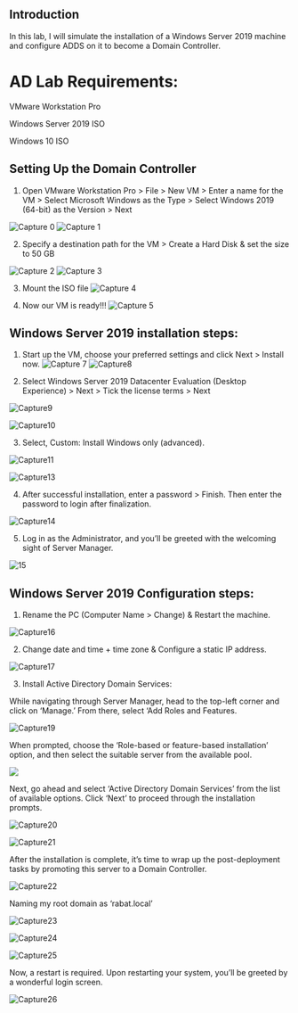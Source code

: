 ## Introduction
In this lab, I will simulate the installation of a Windows Server 2019 machine and configure ADDS on it to become a Domain Controller.
# AD Lab Requirements:
VMware Workstation Pro

Windows Server 2019 ISO

Windows 10 ISO
## Setting Up the Domain Controller
1. Open VMware Workstation Pro > File > New VM > Enter a name for the VM > Select Microsoft Windows as the Type > Select Windows 2019 (64-bit) as the Version > Next

![Capture 0](https://github.com/user-attachments/assets/4bdaf3e0-6890-4042-b0a0-75515fc0c8c6)
![Capture 1](https://github.com/user-attachments/assets/b4179d75-46e8-4124-8c56-94f2f344f389)

2. Specify a destination path for the VM > Create a Hard Disk & set the size to 50 GB

![Capture 2](https://github.com/user-attachments/assets/da8f47d0-1af3-42ab-b55a-4b9c4135606d)
![Capture 3](https://github.com/user-attachments/assets/7e6da549-ffe7-48c2-8f47-ee6d9c8a0db5)

3. Mount the ISO file
![Capture 4](https://github.com/user-attachments/assets/2384d198-6eb1-441f-9336-c9d22cd8f62d)

4. Now our VM is ready!!!
![Capture 5](https://github.com/user-attachments/assets/66bfef65-8f19-47bb-80ee-6b570b0debdd)

## Windows Server 2019 installation steps:
1. Start up the VM, choose your preferred settings and click Next > Install now.
![Capture 7](https://github.com/user-attachments/assets/b2e47a5a-85ef-4af9-a30c-bc9cd38e57e0)
![Capture8](https://github.com/user-attachments/assets/2e7781ba-742b-4105-a02c-77f500be336c)


2. Select Windows Server 2019 Datacenter Evaluation (Desktop Experience) > Next > Tick the license terms > Next

![Capture9](https://github.com/user-attachments/assets/44adf0f0-2255-4368-a81b-dcb224ab3696)

![Capture10](https://github.com/user-attachments/assets/9cd687e8-49c7-4f71-a4c6-4d10f3c1ba40)

3. Select, Custom: Install Windows only (advanced).

![Capture11](https://github.com/user-attachments/assets/59830798-3abe-4a09-a369-1ed3bd16258c)

![Capture13](https://github.com/user-attachments/assets/95143d6f-68c5-4b0c-bf2a-8ca3f1577989)

4. After successful installation, enter a password > Finish. Then enter the password to login after finalization.

![Capture14](https://github.com/user-attachments/assets/6eb0f72d-c65f-42d5-9bf3-3f61fa5677d0)

5. Log in as the Administrator, and you’ll be greeted with the welcoming sight of Server Manager.

![15](https://github.com/user-attachments/assets/7b297248-49fc-4278-8067-c3237dbaa72d)

## Windows Server 2019 Configuration steps:

1. Rename the PC (Computer Name > Change) & Restart the machine.

![Capture16](https://github.com/user-attachments/assets/e4df950d-921a-40a0-ad15-3f471480c825)

2. Change date and time + time zone & Configure a static IP address.

![Capture17](https://github.com/user-attachments/assets/a4038e9c-aa7e-494c-9e84-1df41eb813e6)

3. Install Active Directory Domain Services:

While navigating through Server Manager, head to the top-left corner and click on ‘Manage.’ From there, select ‘Add Roles and Features.

![Capture19](https://github.com/user-attachments/assets/4679d2a1-083c-4a4b-82a2-581aaf4782ad)

When prompted, choose the ‘Role-based or feature-based installation’ option, and then select the suitable server from the available pool.

![](https://miro.medium.com/v2/resize:fit:640/format:webp/1*2WcUle8cRhCdywuvRZVMnQ.png)

Next, go ahead and select ‘Active Directory Domain Services’ from the list of available options. Click ‘Next’ to proceed through the installation prompts.

![Capture20](https://github.com/user-attachments/assets/e0ad2ff0-b8be-41fe-887f-f947460b71ef)

![Capture21](https://github.com/user-attachments/assets/b7257419-1c48-44ac-8b2a-19b4c30e65c5)

After the installation is complete, it’s time to wrap up the post-deployment tasks by promoting this server to a Domain Controller.

![Capture22](https://github.com/user-attachments/assets/4f5e7b55-eb6b-4ecc-94a6-f9c810478729)

Naming my root domain as ‘rabat.local’

![Capture23](https://github.com/user-attachments/assets/7ff324c6-51d9-4d97-ad99-77098018e916)

![Capture24](https://github.com/user-attachments/assets/ee964bae-2dba-4288-8b31-b801f5b95505)

![Capture25](https://github.com/user-attachments/assets/b229e846-0473-431e-a941-fc846cd81be9)

Now, a restart is required. Upon restarting your system, you’ll be greeted by a wonderful login screen.

![Capture26](https://github.com/user-attachments/assets/89e742b5-b18f-4689-95c0-51845c406dae)

